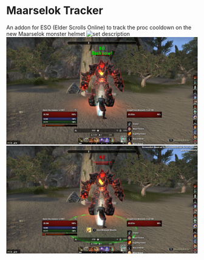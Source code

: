 # Maarselok Tracker
An addon for ESO (Elder Scrolls Online) to track the proc cooldown on the new Maarselok monster helmet
![set description](https://github.com/dowinterfor6/eso-maarselok-tracker/blob/master/docs/maarselokSet.png)
![bash_notification](https://github.com/dowinterfor6/MaarselokTracker/blob/master/docs/Screenshot_20190714_210022.png)
![countdown_timer](https://github.com/dowinterfor6/MaarselokTracker/blob/master/docs/Screenshot_20190714_210025.png)
